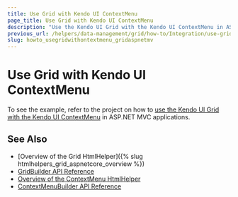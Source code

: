 ```yaml
---
title: Use Grid with Kendo UI ContextMenu
page_title: Use Grid with Kendo UI ContextMenu
description: "Use the Kendo UI Grid with the Kendo UI ContextMenu in ASP.NET MVC applications."
previous_url: /helpers/data-management/grid/how-to/Integration/use-grid-with-contextmenu
slug: howto_usegridwithontextmenu_gridaspnetmv
---
```


# Use Grid with Kendo UI ContextMenu

To see the example, refer to the project on how to [use the Kendo UI Grid with the Kendo UI ContextMenu](https://github.com/telerik/ui-for-aspnet-mvc-examples/tree/master/grid/grid-with-context-menu) in ASP.NET MVC applications.

## See Also

* [Overview of the Grid HtmlHelper]({% slug htmlhelpers_grid_aspnetcore_overview %})
* [GridBuilder API Reference](https://docs.telerik.com/aspnet-mvc/api/kendo.mvc.ui.fluent/gridbuilder)
* [Overview of the ContextMenu HtmlHelper](https://docs.telerik.com/aspnet-mvc/api/kendo.mvc.ui.fluent/contextmenubuilder)
* [ContextMenuBuilder API Reference](https://docs.telerik.com/kendo-ui/aspnet-mvc/api/Kendo.Mvc.UI.Fluent/ContextMenuBuilder)


